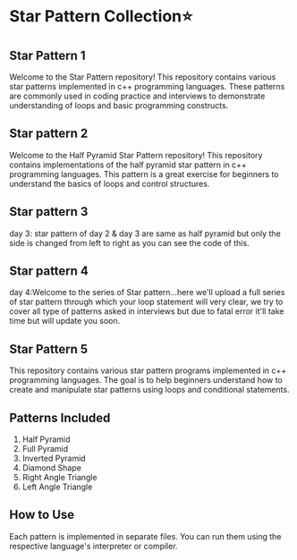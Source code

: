 # Star Pattern Collection⭐

## Star Pattern 1
Welcome to the Star Pattern repository! This repository contains various star patterns implemented in c++ programming languages. These patterns are commonly used in coding practice and interviews to demonstrate understanding of loops and basic programming constructs.

## Star pattern 2
Welcome to the Half Pyramid Star Pattern repository! This repository contains implementations of the half pyramid star pattern in c++ programming languages. This pattern is a great exercise for beginners to understand the basics of loops and control structures.

## Star pattern 3
day 3: star pattern of day 2 & day 3 are same as half pyramid but only the side is changed from left to right as you can see the code of this.

## Star pattern 4 
day 4:Welcome to the series of Star pattern...here we'll upload a full series of star pattern through which your loop statement will very clear, we try to cover all type of patterns asked in interviews but due to fatal error it'll take time but will update you soon.

## Star Pattern 5

This repository contains various star pattern programs implemented in c++ programming languages. The goal is to help beginners understand how to create and manipulate star patterns using loops and conditional statements.

## Patterns Included

1. Half Pyramid
2. Full Pyramid
3. Inverted Pyramid
4. Diamond Shape
5. Right Angle Triangle
6. Left Angle Triangle

## How to Use

Each pattern is implemented in separate files. You can run them using the respective language's interpreter or compiler.
